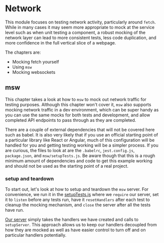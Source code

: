 # Network

This module focuses on testing network activity, particularly around `fetch`. While in many cases it may
seem more appropriate to mock at the service level such as when unit testing a component, a robust mocking
of the network layer can lead to more consistent tests, less code duplication, and more confidence in the
full vertical slice of a webpage.

The chapters are:
 - Mocking fetch yourself
 - Using `msw`
 - Mocking websockets

## msw

This chapter takes a look at how to `msw` to mock out network traffic for testing purposes. Although this chapter won't cover it,
`msw` also supports mocking network traffic in a dev environment, which can be super handy as you can use the same mocks for
both tests and development, and allow completed API endpoints to pass through as they are completed.

There are a couple of external dependencies that will not be covered here such as babel. It is also very likely that if you use an
official starting point of a particular library like React or Angular, much of this configuration will be handled for you and
getting testing working will be a simpler process. If you are curious, the files to look at are the `.babelrc`, `jest.config.js`,
`package.json`, and `msw/setupTests.js`. Be aware though that this is a rough minimum amount of dependencies and code to get
this example working and should not be used as the starting point of a real project.

### setup and teardown

To start out, let's look at how to setup and teardown the `msw` server. For convenience, we
run it in the [setupTests.js](/Network/msw/setupTests.js#L5-9) where we `require` our server, set it to
`listen` before any tests run, have it `resetHandlers` after each test to cleanup the mocking mechanism,
and `close` the server after all the tests have run.

[Our server](/Network/msw/server.js#L1-5) simply takes the handlers we have created and calls to
`setupServer`. This approach allows us to keep our handlers decoupled from how they are mocked as well as
have easier control to turn off and on particular handlers potentially.
